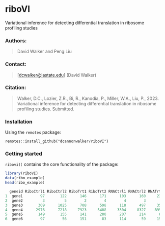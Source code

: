 # riboVI

Variational inference for detecting differential translation in ribosome profiling studies

### Authors: 
> David Walker and Peng Liu

### Contact:
> [dcwalker@iastate.edu] (David Walker)

### Citation: 
> Walker, D.C., Lozier, Z.R., Bi, R., Kanodia, P., Miller, W.A., Liu, P., 2023.
Variational inference for detecting differential translation in ribosome profiling studies. Submitted. 

### Installation
Using the `remotes` package: 
```
remotes::install_github("dcannonwalker/riboVI")
```
### Getting started

`ribovi()` contains the core functionality of the package: 

```r
library(riboVI)
data(ribo_example)
head(ribo_example)

  geneid RiboCtrl1 RiboCtrl2 RiboTrt1 RiboTrt2 RNACtrl1 RNACtrl2 RNATrt1 RNATrt2
1  gene1        97       122      146      171      103      160     231     137
2  gene2         3         5        2        4        4        3       2       2
3  gene3       309      1025      708      598      118      497     359     295
4  gene4      2976      7218     7923     5408     3304     8327    8954    5303
5  gene5       149       155      141      200      207      214      85     180
6  gene6        97        56      151       83      114       59     156     122
```





